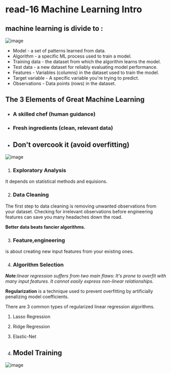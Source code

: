# read-16 Machine Learning Intro

##  machine learning is divide to :
![image](https://elitedatascience.com/wp-content/uploads/2018/05/What-Goes-Into-a-Successful-Model.jpg)

* Model - a set of patterns learned from data.
* Algorithm - a specific ML process used to train a model.
* Training data - the dataset from which the algorithm learns the model.
* Test data - a new dataset for reliably evaluating model performance.
* Features - Variables (columns) in the dataset used to train the model.
* Target variable - A specific variable you're trying to predict.
* Observations - Data points (rows) in the dataset.


## The 3 Elements of Great Machine Learning
* ### A skilled chef (human guidance)
* ###  Fresh ingredients (clean, relevant data)
* ## Don't overcook it (avoid overfitting)

![image](https://www.edureka.co/blog/content/ver.1554792280/uploads/2019/04/Supervised-Learning-Introduction-To-Machine-Learning-Edureka.png)
1. ### Exploratory Analysis
It depends on statistical methods and equisions.

2. ### Data Cleaning 
The first step to data cleaning is removing unwanted observations from your dataset.
Checking for irrelevant observations before engineering features can save you many headaches down the road.

**Better data beats fancier algorithms.**

3. ### Feature,engineering
is about creating new input features from your existing ones.

4. ### Algorithm Selection

***Note**:linear regression suffers from two main flaws:
It's prone to overfit with many input features.
It cannot easily express non-linear relationships.*

**Regularization** is a technique used to prevent overfitting by artificially penalizing model coefficients.

There are 3 common types of regularized linear regression algorithms.

1.  Lasso Regression
2.  Ridge Regression
3.  Elastic-Net

5. ## Model Training
![image](https://elitedatascience.com/wp-content/uploads/2017/06/Train-Test-Split-Diagram.jpg)

